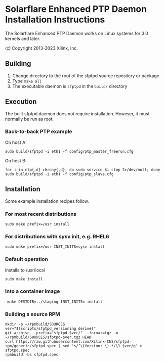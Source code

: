 # Solarflare Enhanced PTP Daemon Installation Instructions

The Solarflare Enhanced PTP Daemon works on Linux systems for 3.0 kernels and
later.

(c) Copyright 2013-2023 Xilinx, Inc.

## Building

1) Change directory to the root of the sfptpd source repository or package
2) Type `make all`
3) The executable daemon is `sfptpd` in the `build/` directory

## Execution

The built sfptpd daemon does not require installation. However, it must
normally be run as root.

### Back-to-back PTP example

On host A:

```
sudo build/sfptpd -i eth1 -f config/ptp_master_freerun.cfg
```

On host B:

```
for i in ntp{,d} chrony{,d}; do sudo service $i stop 2>/dev/null; done
sudo build/sfptpd -i eth1 -f config/ptp_slave.cfg
```

## Installation

Some example installation recipes follow.

### For most recent distributions
``` sudo make prefix=/usr install ```

### For distributions with sysv init, e.g. RHEL6
``` sudo make prefix=/usr INST_INITS=sysv install ```

### Default operation
Installs to /usr/local

``` sudo make install ```

### Into a container image
``` make DESTDIR=../staging INST_INITS= install```

### Building a source RPM
```
mkdir -p ~/rpmbuild/SOURCES
ver="$(scripts/sfptpd_versioning derive)"
git archive --prefix="sfptpd-$ver/" --format=tgz -o ~/rpmbuild/SOURCES/sfptpd-$ver.tgz HEAD
curl https://raw.githubusercontent.com/Xilinx-CNS/sfptpd-rpm/generic/sfptpd.spec | sed "s/^\(Version: \).*/\1 $ver/g" > sfptpd.spec
rpmbuild -bs sfptpd.spec
```
